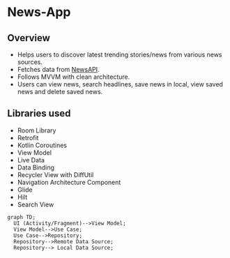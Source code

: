 # News-App
## Overview
* Helps users to discover latest trending stories/news from various news sources. 
* Fetches data from [NewsAPI](https://newsapi.org/). 
* Follows MVVM with clean architecture.
* Users can view news, search headlines, save news in local, view saved news and delete saved news.

## Libraries used
* Room Library
* Retrofit
* Kotlin Coroutines
* View Model
* Live Data
* Data Binding
* Recycler View with DiffUtil
* Navigation Architecture Component
* Glide
* Hilt
* Search View


```mermaid
graph TD;
  UI (Activity/Fragment)-->View Model;
  View Model-->Use Case;
  Use Case-->Repository;
  Repository-->Remote Data Source;
  Repository--> Local Data Source;
```
  
